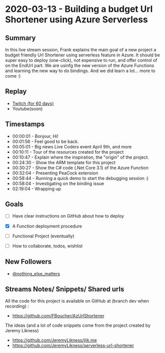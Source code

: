
# 2020-03-13 - Building a budget Url Shortener using Azure Serverless

Summary
-------

In this live stream session, Frank explains the main goal of a new project a budget friendly Url Shortener using serverless feature in Azure. It should be super easy to deploy (one-click), not expensive to run, and offer control of on the EndUrl part.  We are usinfg the new version of the Azure Functions and learning the new way to do bindings.  And we did learn a lot... more to come :)

Replay
------

- [Twitch (for 60 days)](https://www.twitch.tv/videos/566462754)
- Youtube(soon)


Timestamps
--------

- 00:00:01 - Bonjour, Hi!
- 00:01:56 - Feel good to be back.
- 00:05:01 - Big news Live Coders event April 9th, and more
- 00:10:11 - Tour of the resources created for the project
- 00:10:47 - Explain where the inspiration, the "origin" of the project.
- 00:24:30 - Show the ARM template for this project
- 00:30:27 - Show the C# code (.Net Core 3.1) of the Azure Function 
- 00:32:04 - Presenting PeaCock extension
- 00:58:44 - Running a quick demo to start the debugging session :)
- 00:58:04 - Investigating on the binding issue
- 02:19:04 - Wrapping up


Goals
-----

- [ ] Have clear instructions on GitHub about how to deploy
- [X] A Function deployment procedure
- [ ] Functional Project (eventually)
- [ ] How to collaborate, todos, wishlist
 


New Followers
-------------

- [@nothing_else_matters](https://www.twitch.tv/nothing_else_matters)



Streams Notes/ Snippets/ Shared urls
-----------------------------------

All the code for this project is available on GitHub at (branch dev when recording) :
- https://github.com/FBoucher/AzUrlShortener


The ideas (and a lot of code snippets come from the project created by Jeremy Likness)
- https://github.com/JeremyLikness/jlik.me
- https://github.com/JeremyLikness/serverless-url-shortener
